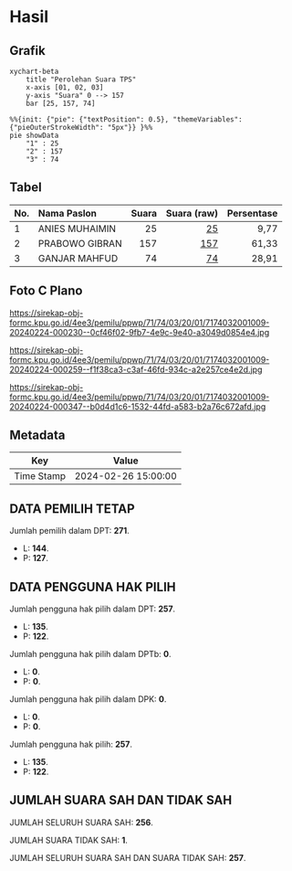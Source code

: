 # Hasil

## Grafik

```mermaid
xychart-beta
    title "Perolehan Suara TPS"
    x-axis [01, 02, 03]
    y-axis "Suara" 0 --> 157
    bar [25, 157, 74]
```

```mermaid
%%{init: {"pie": {"textPosition": 0.5}, "themeVariables": {"pieOuterStrokeWidth": "5px"}} }%%
pie showData
    "1" : 25
    "2" : 157
    "3" : 74
```

## Tabel

| No. | Nama Paslon    | Suara | Suara (raw) | Persentase |
|:--- |:-------------- | -----:| -----------:| ----------:|
| 1   | ANIES MUHAIMIN | 25    | [25][p-1]   | 9,77       |
| 2   | PRABOWO GIBRAN | 157   | [157][p-2]  | 61,33      |
| 3   | GANJAR MAHFUD  | 74    | [74][p-3]   | 28,91      |


[p-1]: https://github.com/gigit-pemilu/pemilu-2024-71-sulawesi-utara/blob/main/pilpres/hitung-suara/sub/71-sulawesi-utara/sub/74-kota-kotamobagu/sub/03-kotamobagu-selatan/sub/2001-poyowa-besar-satu/sub/009-tps/sub/paslon-1.txt
[p-2]: https://github.com/gigit-pemilu/pemilu-2024-71-sulawesi-utara/blob/main/pilpres/hitung-suara/sub/71-sulawesi-utara/sub/74-kota-kotamobagu/sub/03-kotamobagu-selatan/sub/2001-poyowa-besar-satu/sub/009-tps/sub/paslon-2.txt
[p-3]: https://github.com/gigit-pemilu/pemilu-2024-71-sulawesi-utara/blob/main/pilpres/hitung-suara/sub/71-sulawesi-utara/sub/74-kota-kotamobagu/sub/03-kotamobagu-selatan/sub/2001-poyowa-besar-satu/sub/009-tps/sub/paslon-3.txt

## Foto C Plano

https://sirekap-obj-formc.kpu.go.id/4ee3/pemilu/ppwp/71/74/03/20/01/7174032001009-20240224-000230--0cf46f02-9fb7-4e9c-9e40-a3049d0854e4.jpg

https://sirekap-obj-formc.kpu.go.id/4ee3/pemilu/ppwp/71/74/03/20/01/7174032001009-20240224-000259--f1f38ca3-c3af-46fd-934c-a2e257ce4e2d.jpg

https://sirekap-obj-formc.kpu.go.id/4ee3/pemilu/ppwp/71/74/03/20/01/7174032001009-20240224-000347--b0d4d1c6-1532-44fd-a583-b2a76c672afd.jpg


## Metadata

| Key        | Value               |
| ---------- | ------------------- |
| Time Stamp | 2024-02-26 15:00:00 |


## DATA PEMILIH TETAP

Jumlah pemilih dalam DPT: **271**.
 * L: **144**.
 * P: **127**.

## DATA PENGGUNA HAK PILIH

Jumlah pengguna hak pilih dalam DPT: **257**.
 * L: **135**.
 * P: **122**.

Jumlah pengguna hak pilih dalam DPTb: **0**.
 * L: **0**.
 * P: **0**.

Jumlah pengguna hak pilih dalam DPK: **0**.
 * L: **0**.
 * P: **0**.

Jumlah pengguna hak pilih: **257**.
 * L: **135**.
 * P: **122**.

## JUMLAH SUARA SAH DAN TIDAK SAH

JUMLAH SELURUH SUARA SAH: **256**.

JUMLAH SUARA TIDAK SAH: **1**.

JUMLAH SELURUH SUARA SAH DAN SUARA TIDAK SAH: **257**.


